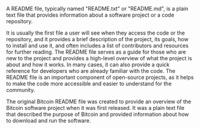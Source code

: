A README file, typically named "README.txt" or "README.md", is a plain text file that provides information about a software project or a code repository.

It is usually the first file a user will see when they access the code or the repository, and it provides a brief description of the project, its goals, how to install and use it, and often includes a list of contributors and resources for further reading. The README file serves as a guide for those who are new to the project and provides a high-level overview of what the project is about and how it works. In many cases, it can also provide a quick reference for developers who are already familiar with the code. The README file is an important component of open-source projects, as it helps to make the code more accessible and easier to understand for the community.

The original Bitcoin README file was created to provide an overview of the Bitcoin software project when it was first released. It was a plain text file that described the purpose of Bitcoin and provided information about how to download and run the software.